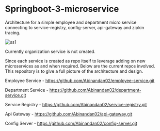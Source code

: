 # Springboot-3-microservice

Architecture for a simple employee and department micro service connecting to service-registry, config-server, api-gateway and zipkin tracing.

![ss1](https://github.com/Abinandan02/Springboot-3-microservice/assets/82743546/45cbf57d-e758-4603-8e76-ac0ab02faa76)

Currently organization service is not created.

Since each service is created as repo itself to leverage adding on new microservices as and when required.
Below are the current repos involved.
This repository is to give a full picture of the architecture and design.

Employee Service - https://github.com/Abinandan02/employee-service.git

Department Service - https://github.com/Abinandan02/department-service.git

Service Registry - https://github.com/Abinandan02/service-registry.git

Api Gateway - https://github.com/Abinandan02/api-gateway.git

Config Server - https://github.com/Abinandan02/config-server.git
